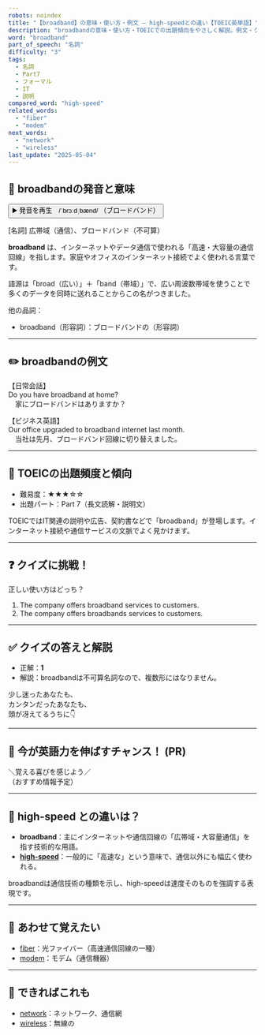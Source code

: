 ```yaml
---
robots: noindex
title: "【broadband】の意味・使い方・例文 ― high-speedとの違い【TOEIC英単語】"
description: "broadbandの意味・使い方・TOEICでの出題傾向をやさしく解説。例文・クイズ付きでhigh-speedとの違いもわかりやすく学べます。"
word: "broadband"
part_of_speech: "名詞"
difficulty: "3"
tags:
  - 名詞
  - Part7
  - フォーマル
  - IT
  - 説明
compared_word: "high-speed"
related_words:
  - "fiber"
  - "modem"
next_words:
  - "network"
  - "wireless"
last_update: "2025-05-04"
---
```


## 🔰 broadbandの発音と意味

<button class="play-audio" onclick="playTTS('broadband')">
  <span class="play-audio-main">
    ▶️ 発音を再生　/ˈbrɔːdˌbænd/
  </span>
  <span class="play-audio-sub">
    （ブロードバンド）
  </span>
</button>

[名詞] 広帯域（通信）、ブロードバンド（不可算）

**broadband** は、インターネットやデータ通信で使われる「高速・大容量の通信回線」を指します。家庭やオフィスのインターネット接続でよく使われる言葉です。

語源は「broad（広い）」＋「band（帯域）」で、広い周波数帯域を使うことで多くのデータを同時に送れることからこの名がつきました。

他の品詞：  
- broadband（形容詞）：ブロードバンドの（形容詞）

---

## ✏️ broadbandの例文

【日常会話】  
Do you have broadband at home?  
　家にブロードバンドはありますか？

【ビジネス英語】  
Our office upgraded to broadband internet last month.  
　当社は先月、ブロードバンド回線に切り替えました。

---

## 🎯 TOEICの出題頻度と傾向

- 難易度：★★★☆☆
- 出題パート：Part 7（長文読解・説明文）

TOEICではIT関連の説明や広告、契約書などで「broadband」が登場します。インターネット接続や通信サービスの文脈でよく見かけます。

---

## ❓ クイズに挑戦！

正しい使い方はどっち？

1. The company offers broadband services to customers.  
2. The company offers broadbands services to customers.

---

## ✅ クイズの答えと解説

- 正解：**1**
- 解説：broadbandは不可算名詞なので、複数形にはなりません。

少し迷ったあなたも、  
カンタンだったあなたも、  
頭が冴えてるうちに👇️

---

## 🚀 今が英語力を伸ばすチャンス！ (PR)

<div class="info-center">
＼覚える喜びを感じよう／<br>  
（おすすめ情報予定）
</div>

---

## 🤔  high-speed との違いは？

- **broadband**：主にインターネットや通信回線の「広帯域・大容量通信」を指す技術的な用語。
- **[high-speed](/high-speed)**：一般的に「高速な」という意味で、通信以外にも幅広く使われる。

broadbandは通信技術の種類を示し、high-speedは速度そのものを強調する表現です。

---

## 🧩 あわせて覚えたい

- [fiber](/fiber)：光ファイバー（高速通信回線の一種）
- [modem](/modem)：モデム（通信機器）

---

## 📖 できればこれも

- [network](/network)：ネットワーク、通信網
- [wireless](/wireless)：無線の

<!-- cvid: aid08_bid42 -->
